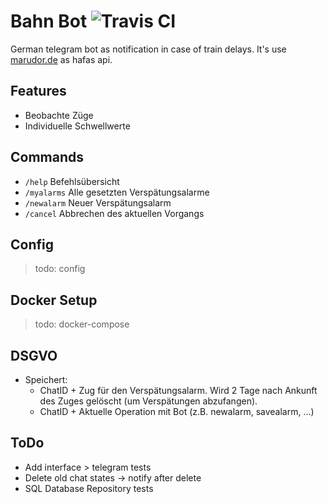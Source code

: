 # Bahn Bot ![Travis CI](https://api.travis-ci.org/PKuebler/bahn-bot.svg?branch=master&status=started)

German telegram bot as notification in case of train delays. It's use [marudor.de](https://marudor.de) as hafas api.

## Features

- Beobachte Züge
- Individuelle Schwellwerte

## Commands

- `/help` Befehlsübersicht
- `/myalarms` Alle gesetzten Verspätungsalarme
- `/newalarm` Neuer Verspätungsalarm
- `/cancel` Abbrechen des aktuellen Vorgangs

## Config

> todo: config

## Docker Setup

> todo: docker-compose

## DSGVO

- Speichert:
    - ChatID + Zug für den Verspätungsalarm. Wird 2 Tage nach Ankunft des Zuges gelöscht (um Verspätungen abzufangen).
    - ChatID + Aktuelle Operation mit Bot (z.B. newalarm, savealarm, ...)

## ToDo

- Add interface > telegram tests
- Delete old chat states -> notify after delete
- SQL Database Repository tests
